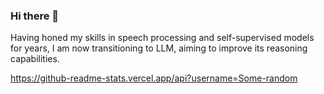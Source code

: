 ### Hi there 👋

Having honed my skills in speech processing and self-supervised models for years, I am now transitioning to LLM, aiming to improve its reasoning capabilities.

https://github-readme-stats.vercel.app/api?username=Some-random
